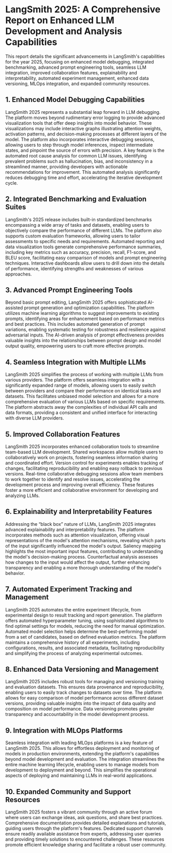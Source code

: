 # LangSmith 2025: A Comprehensive Report on Enhanced LLM Development and Analysis Capabilities

This report details the significant advancements in LangSmith's capabilities for the year 2025, focusing on enhanced model debugging, integrated benchmarking, advanced prompt engineering tools, seamless LLM integration, improved collaboration features, explainability and interpretability, automated experiment management, enhanced data versioning, MLOps integration, and expanded community resources.

## 1. Enhanced Model Debugging Capabilities

LangSmith 2025 represents a substantial leap forward in LLM debugging.  The platform moves beyond rudimentary error logging to provide advanced visualization tools that offer deep insights into model behavior.  These visualizations may include interactive graphs illustrating attention weights, activation patterns, and decision-making processes at different layers of the model.  The platform also incorporates interactive debugging sessions, allowing users to step through model inferences, inspect intermediate states, and pinpoint the source of errors with precision.  A key feature is the automated root cause analysis for common LLM issues, identifying prevalent problems such as hallucination, bias, and inconsistency in a streamlined manner, providing developers with actionable recommendations for improvement. This automated analysis significantly reduces debugging time and effort, accelerating the iterative development cycle.

## 2. Integrated Benchmarking and Evaluation Suites

LangSmith's 2025 release includes built-in standardized benchmarks encompassing a wide array of tasks and datasets, enabling users to objectively compare the performance of different LLMs.  The platform also supports custom evaluation frameworks, allowing users to tailor assessments to specific needs and requirements. Automated reporting and data visualization tools generate comprehensive performance summaries, including key metrics such as accuracy, precision, recall, F1-score, and BLEU score, facilitating easy comparison of models and prompt engineering techniques.  Interactive dashboards allow users to drill down into the details of performance, identifying strengths and weaknesses of various approaches.

## 3. Advanced Prompt Engineering Tools

Beyond basic prompt editing, LangSmith 2025 offers sophisticated AI-assisted prompt generation and optimization capabilities. The platform utilizes machine learning algorithms to suggest improvements to existing prompts, identifying areas for enhancement based on performance metrics and best practices. This includes automated generation of prompt variations, enabling systematic testing for robustness and resilience against adversarial inputs.  The AI-driven analysis of prompt effectiveness provides valuable insights into the relationships between prompt design and model output quality, empowering users to craft more effective prompts.

## 4. Seamless Integration with Multiple LLMs

LangSmith 2025 simplifies the process of working with multiple LLMs from various providers. The platform offers seamless integration with a significantly expanded range of models, allowing users to easily switch between providers and compare their performance on identical tasks and datasets. This facilitates unbiased model selection and allows for a more comprehensive evaluation of various LLMs based on specific requirements.  The platform abstracts away the complexities of individual API calls and data formats, providing a consistent and unified interface for interacting with diverse LLM providers.

## 5. Improved Collaboration Features

LangSmith 2025 incorporates enhanced collaboration tools to streamline team-based LLM development.  Shared workspaces allow multiple users to collaboratively work on projects, fostering seamless information sharing and coordinated effort. Version control for experiments enables tracking of changes, facilitating reproducibility and enabling easy rollback to previous versions. Real-time collaborative debugging sessions allow team members to work together to identify and resolve issues, accelerating the development process and improving overall efficiency.  These features foster a more efficient and collaborative environment for developing and analyzing LLMs.

## 6. Explainability and Interpretability Features

Addressing the “black box” nature of LLMs, LangSmith 2025 integrates advanced explainability and interpretability features.  The platform incorporates methods such as attention visualization, offering visual representations of the model's attention mechanisms, revealing which parts of the input significantly influenced the model's output.  Saliency mapping highlights the most important input features, contributing to understanding the model's decision-making process.  Counterfactual analysis assesses how changes to the input would affect the output, further enhancing transparency and enabling a more thorough understanding of the model's behavior.

## 7. Automated Experiment Tracking and Management

LangSmith 2025 automates the entire experiment lifecycle, from experimental design to result tracking and report generation.  The platform offers automated hyperparameter tuning, using sophisticated algorithms to find optimal settings for models, reducing the need for manual optimization. Automated model selection helps determine the best-performing model from a set of candidates, based on defined evaluation metrics.  The platform maintains a comprehensive history of all experiments, including configurations, results, and associated metadata, facilitating reproducibility and simplifying the process of analyzing experimental outcomes.

## 8. Enhanced Data Versioning and Management

LangSmith 2025 includes robust tools for managing and versioning training and evaluation datasets.  This ensures data provenance and reproducibility, enabling users to easily track changes to datasets over time.  The platform allows for easy comparison of model performance across different dataset versions, providing valuable insights into the impact of data quality and composition on model performance.  Data versioning promotes greater transparency and accountability in the model development process.

## 9. Integration with MLOps Platforms

Seamless integration with leading MLOps platforms is a key feature of LangSmith 2025. This allows for effortless deployment and monitoring of models in production environments, extending the platform's capabilities beyond model development and evaluation.  The integration streamlines the entire machine learning lifecycle, enabling users to manage models from development to deployment and beyond.  This simplifies the operational aspects of deploying and maintaining LLMs in real-world applications.


## 10. Expanded Community and Support Resources

LangSmith 2025 fosters a vibrant community through an active forum where users can exchange ideas, ask questions, and share best practices. Comprehensive documentation provides detailed explanations and tutorials, guiding users through the platform's features.  Dedicated support channels ensure readily available assistance from experts, addressing user queries and providing timely solutions to encountered challenges.  These resources promote efficient knowledge sharing and facilitate a robust user community.
